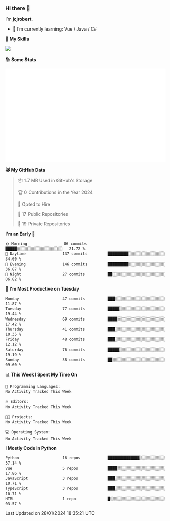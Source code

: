 ### Hi there 👋

I’m **jcjrobert**.

- 🌱 I’m currently learning: Vue / Java / C#

🌟 **My Skills**

![](https://img.shields.io/badge/-Python-3e74a2?style=flat-square&logo=Python&logoColor=fff)

📚 **Some Stats**

![](https://github.com/jcjrobert/github-stats/blob/master/generated/overview.svg)

<!--START_SECTION:waka-->
**🐱 My GitHub Data** 

> 📦 1.7 MB Used in GitHub's Storage 
 > 
> 🏆 0 Contributions in the Year 2024
 > 
> 💼 Opted to Hire
 > 
> 📜 17 Public Repositories 
 > 
> 🔑 19 Private Repositories 
 > 
**I'm an Early 🐤** 

```text
🌞 Morning                86 commits          █████░░░░░░░░░░░░░░░░░░░░   21.72 % 
🌆 Daytime                137 commits         █████████░░░░░░░░░░░░░░░░   34.60 % 
🌃 Evening                146 commits         █████████░░░░░░░░░░░░░░░░   36.87 % 
🌙 Night                  27 commits          ██░░░░░░░░░░░░░░░░░░░░░░░   06.82 % 
```
📅 **I'm Most Productive on Tuesday** 

```text
Monday                   47 commits          ███░░░░░░░░░░░░░░░░░░░░░░   11.87 % 
Tuesday                  77 commits          █████░░░░░░░░░░░░░░░░░░░░   19.44 % 
Wednesday                69 commits          ████░░░░░░░░░░░░░░░░░░░░░   17.42 % 
Thursday                 41 commits          ███░░░░░░░░░░░░░░░░░░░░░░   10.35 % 
Friday                   48 commits          ███░░░░░░░░░░░░░░░░░░░░░░   12.12 % 
Saturday                 76 commits          █████░░░░░░░░░░░░░░░░░░░░   19.19 % 
Sunday                   38 commits          ██░░░░░░░░░░░░░░░░░░░░░░░   09.60 % 
```


📊 **This Week I Spent My Time On** 

```text
💬 Programming Languages: 
No Activity Tracked This Week

🔥 Editors: 
No Activity Tracked This Week

🐱‍💻 Projects: 
No Activity Tracked This Week

💻 Operating System: 
No Activity Tracked This Week
```

**I Mostly Code in Python** 

```text
Python                   16 repos            ██████████████░░░░░░░░░░░   57.14 % 
Vue                      5 repos             ████░░░░░░░░░░░░░░░░░░░░░   17.86 % 
JavaScript               3 repos             ███░░░░░░░░░░░░░░░░░░░░░░   10.71 % 
TypeScript               3 repos             ███░░░░░░░░░░░░░░░░░░░░░░   10.71 % 
HTML                     1 repo              █░░░░░░░░░░░░░░░░░░░░░░░░   03.57 % 
```




 Last Updated on 28/01/2024 18:35:21 UTC
<!--END_SECTION:waka-->
